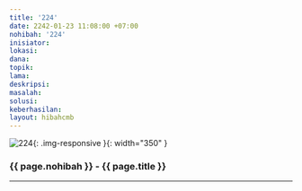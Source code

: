 ```yaml
---
title: '224'
date: 2242-01-23 11:08:00 +07:00
nohibah: '224'
inisiator: 
lokasi: 
dana: 
topik: 
lama: 
deskripsi: 
masalah: 
solusi: 
keberhasilan: 
layout: hibahcmb
---
```


![224](/static/img/hibahcmb/224.png){: .img-responsive }{: width="350" }

### {{ page.nohibah }} - {{ page.title }}

---
